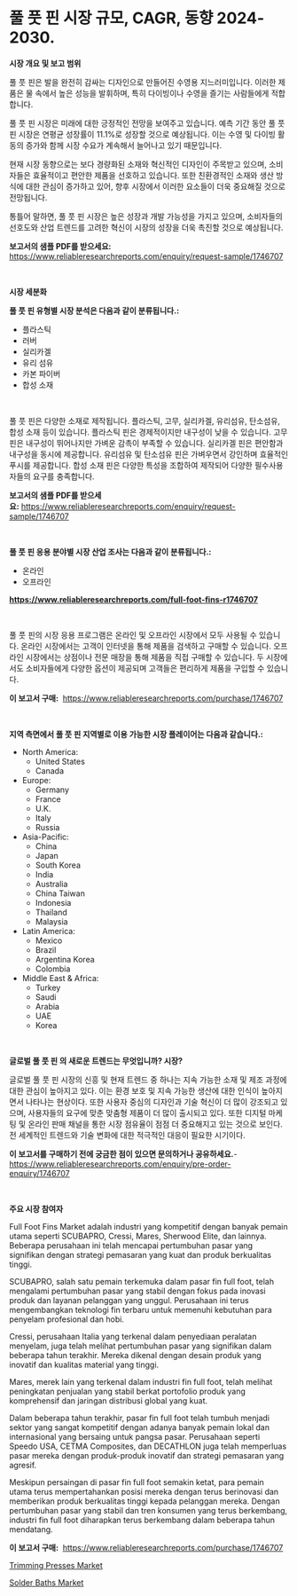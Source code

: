 <p><h1>풀 풋 핀 시장 규모, CAGR, 동향 2024-2030.</h1></p><p><strong>시장 개요 및 보고 범위</strong></p>
<p><p>풀 풋 핀은 발을 완전히 감싸는 디자인으로 만들어진 수영용 지느러미입니다. 이러한 제품은 물 속에서 높은 성능을 발휘하며, 특히 다이빙이나 수영을 즐기는 사람들에게 적합합니다. </p><p>풀 풋 핀 시장은 미래에 대한 긍정적인 전망을 보여주고 있습니다. 예측 기간 동안 풀 풋 핀 시장은 연평균 성장률이 11.1%로 성장할 것으로 예상됩니다. 이는 수영 및 다이빙 활동의 증가와 함께 시장 수요가 계속해서 늘어나고 있기 때문입니다.</p><p>현재 시장 동향으로는 보다 경량화된 소재와 혁신적인 디자인이 주목받고 있으며, 소비자들은 효율적이고 편안한 제품을 선호하고 있습니다. 또한 친환경적인 소재와 생산 방식에 대한 관심이 증가하고 있어, 향후 시장에서 이러한 요소들이 더욱 중요해질 것으로 전망됩니다. </p><p>통틀어 말하면, 풀 풋 핀 시장은 높은 성장과 개발 가능성을 가지고 있으며, 소비자들의 선호도와 산업 트렌드를 고려한 혁신이 시장의 성장을 더욱 촉진할 것으로 예상됩니다.</p></p>
<p><strong>보고서의 샘플 PDF를 받으세요:</strong> <a href="https://www.reliableresearchreports.com/enquiry/request-sample/1746707">https://www.reliableresearchreports.com/enquiry/request-sample/1746707</a></p>
<p>&nbsp;</p>
<p><strong>시장 세분화</strong></p>
<p><strong>풀 풋 핀 유형별 시장 분석은 다음과 같이 분류됩니다.:</strong></p>
<p><ul><li>플라스틱</li><li>러버</li><li>실리카겔</li><li>유리 섬유</li><li>카본 파이버</li><li>합성 소재</li></ul></p>
<p>&nbsp;</p>
<p><p>풀 풋 핀은 다양한 소재로 제작됩니다. 플라스틱, 고무, 실리카겔, 유리섬유, 탄소섬유, 합성 소재 등이 있습니다. 플라스틱 핀은 경제적이지만 내구성이 낮을 수 있습니다. 고무 핀은 내구성이 뛰어나지만 가벼운 감촉이 부족할 수 있습니다. 실리카겔 핀은 편안함과 내구성을 동시에 제공합니다. 유리섬유 및 탄소섬유 핀은 가벼우면서 강인하며 효율적인 푸시를 제공합니다. 합성 소재 핀은 다양한 특성을 조합하여 제작되어 다양한 필수사용자들의 요구를 충족합니다.</p></p>
<p><strong>보고서의 샘플 PDF를 받으세요:</strong>&nbsp;<a href="https://www.reliableresearchreports.com/enquiry/request-sample/1746707">https://www.reliableresearchreports.com/enquiry/request-sample/1746707</a></p>
<p>&nbsp;</p>
<p><strong> 풀 풋 핀 응용 분야별 시장 산업 조사는 다음과 같이 분류됩니다.:</strong></p>
<p><ul><li>온라인</li><li>오프라인</li></ul></p>
<p><strong><a href="https://www.reliableresearchreports.com/full-foot-fins-r1746707">https://www.reliableresearchreports.com/full-foot-fins-r1746707</a></strong></p>
<p>&nbsp;</p>
<p><p>풀 풋 핀의 시장 응용 프로그램은 온라인 및 오프라인 시장에서 모두 사용될 수 있습니다. 온라인 시장에서는 고객이 인터넷을 통해 제품을 검색하고 구매할 수 있습니다. 오프라인 시장에서는 상점이나 전문 매장을 통해 제품을 직접 구매할 수 있습니다. 두 시장에서도 소비자들에게 다양한 옵션이 제공되며 고객들은 편리하게 제품을 구입할 수 있습니다.</p></p>
<p><strong>이 보고서 구매:</strong>&nbsp; <a href="https://www.reliableresearchreports.com/purchase/1746707">https://www.reliableresearchreports.com/purchase/1746707</a></p>
<p>&nbsp;</p>
<p><strong>지역 측면에서 풀 풋 핀 지역별로 이용 가능한 시장 플레이어는 다음과 같습니다.:</strong></p>
<p><ul>
    <li>
        North America:
        <ul>
            <li>United States</li>
            <li>Canada</li>
        </ul>
    </li>
    <li>
        Europe:
        <ul>
            <li>Germany</li>
            <li>France</li>
            <li>U.K.</li>
            <li>Italy</li>
            <li>Russia</li>
        </ul>
    </li>
    <li>
        Asia-Pacific:
        <ul>
            <li>China</li>
            <li>Japan</li>
            <li>South Korea</li>
            <li>India</li>
            <li>Australia</li>
            <li>China Taiwan</li>
            <li>Indonesia</li>
            <li>Thailand</li>
            <li>Malaysia</li>
        </ul>
    </li>
    <li>
        Latin America:
        <ul>
            <li>Mexico</li>
            <li>Brazil</li>
            <li>Argentina Korea</li>
            <li>Colombia</li>
        </ul>
    </li>
    <li>
        Middle East & Africa:
        <ul>
            <li>Turkey</li>
            <li>Saudi</li>
            <li>Arabia</li>
            <li>UAE</li>
            <li>Korea</li>
        </ul>
    </li>
    </ul></p>
<p>&nbsp;</p>
<p><strong>글로벌 풀 풋 핀 의 새로운 트렌드는 무엇입니까? 시장?</strong></p>
<p><p>글로벌 풀 풋 핀 시장의 신흥 및 현재 트렌드 중 하나는 지속 가능한 소재 및 제조 과정에 대한 관심이 높아지고 있다. 이는 환경 보호 및 지속 가능한 생산에 대한 인식이 높아지면서 나타나는 현상이다. 또한 사용자 중심의 디자인과 기술 혁신이 더 많이 강조되고 있으며, 사용자들의 요구에 맞춘 맞춤형 제품이 더 많이 출시되고 있다. 또한 디지털 마케팅 및 온라인 판매 채널을 통한 시장 점유율이 점점 더 중요해지고 있는 것으로 보인다. 전 세계적인 트렌드와 기술 변화에 대한 적극적인 대응이 필요한 시기이다.</p></p>
<p><strong>이 보고서를 구매하기 전에 궁금한 점이 있으면 문의하거나 공유하세요.</strong>- <a href="https://www.reliableresearchreports.com/enquiry/pre-order-enquiry/1746707">https://www.reliableresearchreports.com/enquiry/pre-order-enquiry/1746707</a></p>
<p>&nbsp;</p>
<p><strong>주요 시장 참여자</strong></p>
<p><p>Full Foot Fins Market adalah industri yang kompetitif dengan banyak pemain utama seperti SCUBAPRO, Cressi, Mares, Sherwood Elite, dan lainnya. Beberapa perusahaan ini telah mencapai pertumbuhan pasar yang signifikan dengan strategi pemasaran yang kuat dan produk berkualitas tinggi.</p><p>SCUBAPRO, salah satu pemain terkemuka dalam pasar fin full foot, telah mengalami pertumbuhan pasar yang stabil dengan fokus pada inovasi produk dan layanan pelanggan yang unggul. Perusahaan ini terus mengembangkan teknologi fin terbaru untuk memenuhi kebutuhan para penyelam profesional dan hobi.</p><p>Cressi, perusahaan Italia yang terkenal dalam penyediaan peralatan menyelam, juga telah melihat pertumbuhan pasar yang signifikan dalam beberapa tahun terakhir. Mereka dikenal dengan desain produk yang inovatif dan kualitas material yang tinggi.</p><p>Mares, merek lain yang terkenal dalam industri fin full foot, telah melihat peningkatan penjualan yang stabil berkat portofolio produk yang komprehensif dan jaringan distribusi global yang kuat.</p><p>Dalam beberapa tahun terakhir, pasar fin full foot telah tumbuh menjadi sektor yang sangat kompetitif dengan adanya banyak pemain lokal dan internasional yang bersaing untuk pangsa pasar. Perusahaan seperti Speedo USA, CETMA Composites, dan DECATHLON juga telah memperluas pasar mereka dengan produk-produk inovatif dan strategi pemasaran yang agresif.</p><p>Meskipun persaingan di pasar fin full foot semakin ketat, para pemain utama terus mempertahankan posisi mereka dengan terus berinovasi dan memberikan produk berkualitas tinggi kepada pelanggan mereka. Dengan pertumbuhan pasar yang stabil dan tren konsumen yang terus berkembang, industri fin full foot diharapkan terus berkembang dalam beberapa tahun mendatang.</p></p>
<p><strong>이 보고서 구매:</strong>&nbsp;&nbsp;<a href="https://www.reliableresearchreports.com/purchase/1746707">https://www.reliableresearchreports.com/purchase/1746707</a></p>
<p><p><a href="https://github.com/peachesmcdowel1/Market-Research-Report-List-2/blob/main/trimming-presses-market.md">Trimming Presses Market</a></p><p><a href="https://github.com/edytherolanlouisejk1miz0wig/Market-Research-Report-List-2/blob/main/solder-baths-market.md">Solder Baths Market</a></p></p>